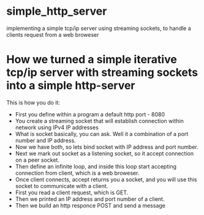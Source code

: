 # simple_http_server
implementing a simple tcp/ip server using streaming sockets, to handle a clients request from a web broweser

# How we turned a simple iterative tcp/ip server with streaming sockets into a simple http-server

This is how you do it:

- First you define within a program a default http port - 8080
- You create a streaming socket that will establish connection within network using IPv4 IP addresses
- What is socket basically, you can ask. Well it a combination of a port number and IP address.
- Now we have both, so lets bind socket with IP address and port number.
- Next we mark out socket as a listening socket, so it accept connection on a peer socket.
- Then define an infinite loop, and inside this loop start accepting connection from client, which is a web broweser.
- Once client connects, accept returns you a socket, and you will use this socket to communicate with a client.
- First you read a client request, which is GET.
- Then we printed an IP address and port number of a client.
- Then we build an http responce POST and send a message 
